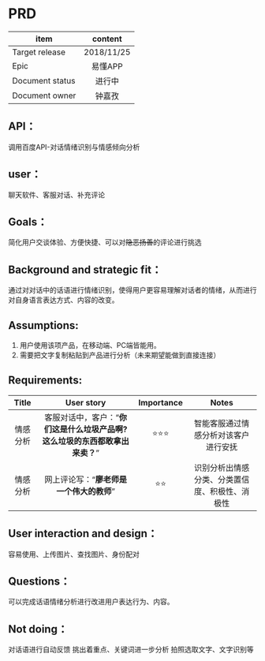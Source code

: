 # PRD 


item|content
--|:--:
Target release|2018/11/25
Epic| 易懂APP
Document status|进行中
Document owner|钟嘉孜

## API：
调用百度API-对话情绪识别与情感倾向分析

## user：
聊天软件、客服对话、补充评论


## Goals：
简化用户交谈体验、方便快捷、可以对~~隐恶扬善~~的评论进行挑选


## Background and strategic fit：
通过对对话中的话语进行情绪识别，使得用户更容易理解对话者的情绪，从而进行对自身语言表达方式、内容的改变。


## Assumptions:
1. 用户使用该项产品，在移动端、PC端皆能用。
2. 需要把文字复制粘贴到产品进行分析（未来期望能做到直接连接）


## Requirements:
Title|User story|Importance|Notes
:--:|:--:|:--:|:--:
情感分析|客服对话中，客户：“**你们这是什么垃圾产品啊?这么垃圾的东西都敢拿出来卖？**”|⭐⭐⭐|智能客服通过情感分析对该客户进行安抚
情感分析|网上评论写：“**廖老师是一个伟大的教师**”|⭐⭐|识别分析出情感分类、分类置信度、积极性、消极性

## User interaction and design：
容易使用、上传图片、查找图片、身份配对

## Questions：
可以完成话语情绪分析进行改进用户表达行为、内容。

## Not doing：
对话语进行自动反馈
挑出着重点、关键词进一步分析
拍照选取文字、文字识别等

